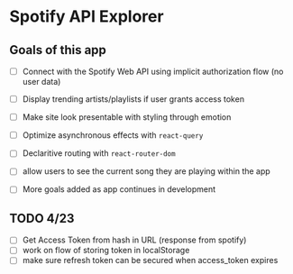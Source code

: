 # Spotify API Explorer

## Goals of this app

- [ ] Connect with the Spotify Web API using implicit authorization flow (no user data)
- [ ] Display trending artists/playlists if user grants access token
- [ ] Make site look presentable with styling through emotion
- [ ] Optimize asynchronous effects with `react-query`
- [ ] Declaritive routing with `react-router-dom`
- [ ] allow users to see the current song they are playing within the app
- [ ] More goals added as app continues in development


## TODO 4/23

- [ ] Get Access Token from hash in URL (response from spotify)
- [ ] work on flow of storing token in localStorage
- [ ] make sure refresh token can be secured when access_token expires
